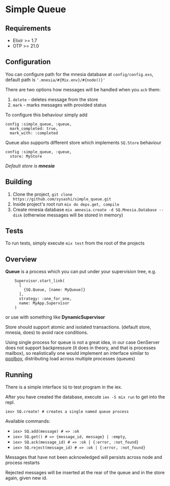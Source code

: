 # Simple Queue

## Requirements

* Elixir >= 1.7
* OTP >= 21.0

## Configuration

You can configure path for the mnesia database at `config/config.exs`, default
path is `'.mnesia/#{Mix.env}/#{node()}'`

There are two options how messages will be handled when you `ack` them:

  1. `delete` - deletes message from the store
  2. `mark` - marks messages with provided status

To configure this behaviour simply add

```
config :simple_queue, :queue,
  mark_completed: true,
  mark_with: :completed
```

Queue also supports different store which implements `SQ.Store` behaviour

```
config :simple_queue, :queue,
  store: MyStore
```

_Default store is **mnesia**_

## Building

  1. Clone the project, `git clone https://github.com/sysashi/simple_queue.git`
  2. Inside project's root run `mix do deps.get, compile`
  3. Create mnesia database `mix amnesia.create -d SQ.Mnesia.Database --disk`
       (otherwise messages will be stored in memory)

## Tests

To run tests, simply execute `mix test` from the root of the projects

## Overview

__Queue__ is a process which you can put under your supervision tree, e.g.

```
    Supervisor.start_link(
      [
        {SQ.Queue, [name: MyQueue]}
      ],
      strategy: :one_for_one,
      name: MyApp.Supervisor
    )
```

or use with something like __DynamicSupervisor__

Store should support atomic and isolated transactions. (default store, mnesia, does) 
to avoid race conditions.

Using single process for queue is not a great idea, in our case GenServer does
not support backpressure (it does in theory, and that is processes mailbox), so
realistically one would implement an interface similar to [poolboy](https://github.com/devinus/poolboy),
distributing load across multiple processes (queues)

## Running

There is a simple interface `SQ` to test program in the iex.

After you have created the database, execute `iex -S mix run` to get into the repl.

```
iex> SQ.create! # creates a single named queue process
```
Available commands: 

  * `iex> SQ.add(message) # => :ok` 
  * `iex> SQ.get() # => {message_id, message} | :empty`, 
  * `iex> SQ.ack(message_id) # => :ok | {:error, :not_found}`
  * `iex> SQ.reject(message_id) # => :ok | {:error, :not_found}`

Messages that have not been acknowledged will persists across node and process restarts

Rejected messages will be inserted at the rear of the queue and in the store again, given new id.

